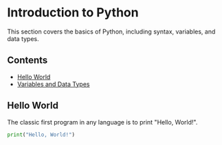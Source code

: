 # Introduction to Python

This section covers the basics of Python, including syntax, variables, and data types.

## Contents

- [Hello World](hello_world.py)
- [Variables and Data Types](variables_and_data_types.py)

## Hello World

The classic first program in any language is to print "Hello, World!".

```python
print("Hello, World!")
